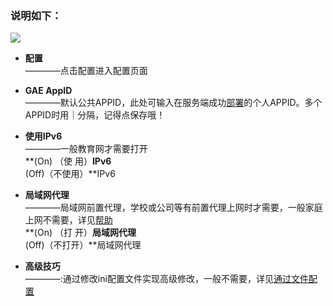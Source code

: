### 说明如下：

![](https://cloud.githubusercontent.com/assets/17795455/14106835/7c556de8-f5e6-11e5-8045-2c8e87cdb133.jpg)

* **配置**<br>
————点击配置进入配置页面

* **GAE AppID**<br>
————默认公共APPID，此处可输入在服务端成功[部署](“部署服务端”页面)的个人APPID。多个APPID时用｜分隔，记得点保存哦！

* **使用IPv6**<br>
————一般教育网才需要打开<br>**(On) （使  用）**IPv6<br>**(Off)（不使用）**IPv6

* **局域网代理**<br>
————局域网前置代理，学校或公司等有前置代理上网时才需要，一般家庭上网不需要，详见[帮助](https://github.com/XX-net/XX-Net/wiki/GoAgent-Intranet-proxy)<br>**(On) （打  开）**局域网代理<br>**(Off)（不打开）**局域网代理

* **高级技巧**<br>
————:通过修改ini配置文件实现高级修改，一般不需要，详见[通过文件配置](https://github.com/XX-net/XX-Net/wiki/GoAgent-manual-config)

